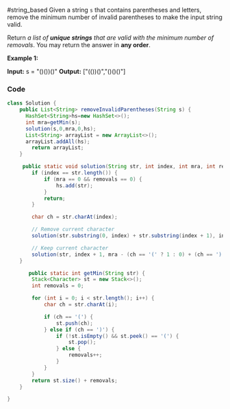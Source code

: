 #string_based
Given a string `s` that contains parentheses and letters, remove the minimum number of invalid parentheses to make the input string valid.

Return _a list of **unique strings** that are valid with the minimum number of removals_. You may return the answer in **any order**.

**Example 1:**

**Input:** s = "()())()"
**Output:** ["(())()","()()()"]
### Code

```java
class Solution {
    public List<String> removeInvalidParentheses(String s) {
      HashSet<String>hs=new HashSet<>();
      int mra=getMin(s);
      solution(s,0,mra,0,hs);
      List<String> arrayList = new ArrayList<>();
      arrayList.addAll(hs);
        return arrayList;
    }

     public static void solution(String str, int index, int mra, int removals, HashSet<String> hs) {
        if (index == str.length()) {
            if (mra == 0 && removals == 0) {
                hs.add(str);
            }
            return;
        }

        char ch = str.charAt(index);

        // Remove current character
        solution(str.substring(0, index) + str.substring(index + 1), index, mra, removals - 1, hs);

        // Keep current character
        solution(str, index + 1, mra - (ch == '(' ? 1 : 0) + (ch == ')' ? 1 : 0), removals, hs);
    }

       public static int getMin(String str) {
        Stack<Character> st = new Stack<>();
        int removals = 0;

        for (int i = 0; i < str.length(); i++) {
            char ch = str.charAt(i);

            if (ch == '(') {
                st.push(ch);
            } else if (ch == ')') {
                if (!st.isEmpty() && st.peek() == '(') {
                    st.pop();
                } else {
                    removals++;
                }
            }
        }
        return st.size() + removals;
    }

}
```